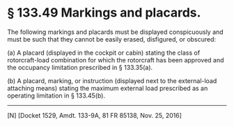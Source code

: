 # § 133.49   Markings and placards.

The following markings and placards must be displayed conspicuously and must be such that they cannot be easily erased, disfigured, or obscured:


(a) A placard (displayed in the cockpit or cabin) stating the class of rotorcraft-load combination for which the rotorcraft has been approved and the occupancy limitation prescribed in § 133.35(a).


(b) A placard, marking, or instruction (displayed next to the external-load attaching means) stating the maximum external load prescribed as an operating limitation in § 133.45(b).



---

[N] [Docket 1529, Amdt. 133-9A, 81 FR 85138, Nov. 25, 2016]




